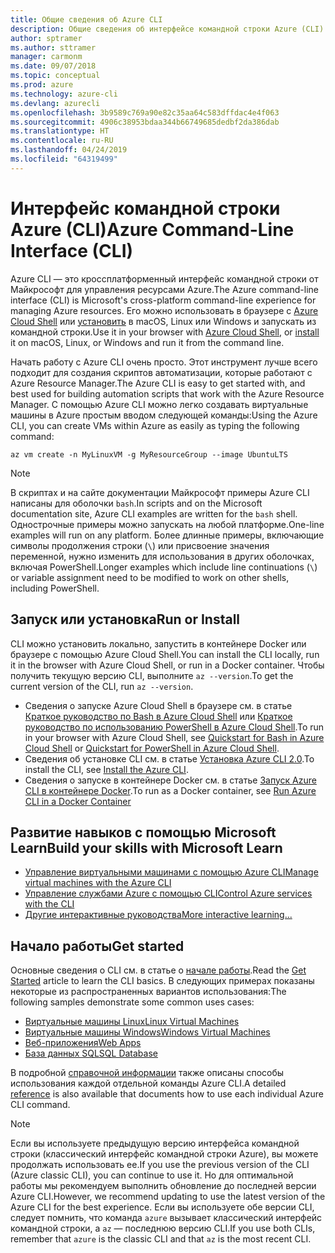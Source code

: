 ```yaml
---
title: Общие сведения об Azure CLI
description: Общие сведения об интерфейсе командной строки Azure (CLI).
author: sptramer
ms.author: sttramer
manager: carmonm
ms.date: 09/07/2018
ms.topic: conceptual
ms.prod: azure
ms.technology: azure-cli
ms.devlang: azurecli
ms.openlocfilehash: 3b9589c769a90e82c35aa64c583dffdac4e4f063
ms.sourcegitcommit: 4906c38953bdaa344b66749685dedbf2da386dab
ms.translationtype: HT
ms.contentlocale: ru-RU
ms.lasthandoff: 04/24/2019
ms.locfileid: "64319499"
---
```

# <a name="azure-command-line-interface-cli"></a><span data-ttu-id="02ebe-103">Интерфейс командной строки Azure (CLI)</span><span class="sxs-lookup"><span data-stu-id="02ebe-103">Azure Command-Line Interface (CLI)</span></span>

<span data-ttu-id="02ebe-104">Azure CLI — это кроссплатформенный интерфейс командной строки от Майкрософт для управления ресурсами Azure.</span><span class="sxs-lookup"><span data-stu-id="02ebe-104">The Azure command-line interface (CLI) is Microsoft's cross-platform command-line experience for managing Azure resources.</span></span>
<span data-ttu-id="02ebe-105">Его можно использовать в браузере с [Azure Cloud Shell](/azure/cloud-shell/overview) или [установить](install-azure-cli.md) в macOS, Linux или Windows и запускать из командной строки.</span><span class="sxs-lookup"><span data-stu-id="02ebe-105">Use it in your browser with [Azure Cloud Shell](/azure/cloud-shell/overview), or [install](install-azure-cli.md) it on macOS, Linux, or Windows and run it from the command line.</span></span>

<span data-ttu-id="02ebe-106">Начать работу с Azure CLI очень просто. Этот инструмент лучше всего подходит для создания скриптов автоматизации, которые работают с Azure Resource Manager.</span><span class="sxs-lookup"><span data-stu-id="02ebe-106">The Azure CLI is easy to get started with, and best used for building automation scripts that work with the Azure Resource Manager.</span></span>
<span data-ttu-id="02ebe-107">С помощью Azure CLI можно легко создавать виртуальные машины в Azure простым вводом следующей команды:</span><span class="sxs-lookup"><span data-stu-id="02ebe-107">Using the Azure CLI, you can create VMs within Azure as easily as typing the following command:</span></span>

```azurecli-interactive
az vm create -n MyLinuxVM -g MyResourceGroup --image UbuntuLTS
```

> [!NOTE]
>
> <span data-ttu-id="02ebe-108">В скриптах и на сайте документации Майкрософт примеры Azure CLI написаны для оболочки `bash`.</span><span class="sxs-lookup"><span data-stu-id="02ebe-108">In scripts and on the Microsoft documentation site, Azure CLI examples are written for the `bash` shell.</span></span> <span data-ttu-id="02ebe-109">Однострочные примеры можно запускать на любой платформе.</span><span class="sxs-lookup"><span data-stu-id="02ebe-109">One-line examples will run on any platform.</span></span> <span data-ttu-id="02ebe-110">Более длинные примеры, включающие символы продолжения строки (`\`) или присвоение значения переменной, нужно изменить для использования в других оболочках, включая PowerShell.</span><span class="sxs-lookup"><span data-stu-id="02ebe-110">Longer examples which include line continuations (`\`) or variable assignment need to be modified to work on other shells, including PowerShell.</span></span>

## <a name="run-or-install"></a><span data-ttu-id="02ebe-111">Запуск или установка</span><span class="sxs-lookup"><span data-stu-id="02ebe-111">Run or Install</span></span>

<span data-ttu-id="02ebe-112">CLI можно установить локально, запустить в контейнере Docker или браузере с помощью Azure Cloud Shell.</span><span class="sxs-lookup"><span data-stu-id="02ebe-112">You can install the CLI locally, run it in the browser with Azure Cloud Shell, or run in a Docker container.</span></span> <span data-ttu-id="02ebe-113">Чтобы получить текущую версию CLI, выполните `az --version`.</span><span class="sxs-lookup"><span data-stu-id="02ebe-113">To get the current version of the CLI, run `az --version`.</span></span>

* <span data-ttu-id="02ebe-114">Сведения о запуске Azure Cloud Shell в браузере см. в статье [Краткое руководство по Bash в Azure Cloud Shell](/azure/cloud-shell/quickstart) или [Краткое руководство по использованию PowerShell в Azure Cloud Shell](/azure/cloud-shell/quickstart-powershell).</span><span class="sxs-lookup"><span data-stu-id="02ebe-114">To run in your browser with Azure Cloud Shell, see [Quickstart for Bash in Azure Cloud Shell](/azure/cloud-shell/quickstart) or [Quickstart for PowerShell in Azure Cloud Shell](/azure/cloud-shell/quickstart-powershell).</span></span>
* <span data-ttu-id="02ebe-115">Сведения об установке CLI см. в статье [Установка Azure CLI 2.0](install-azure-cli.md).</span><span class="sxs-lookup"><span data-stu-id="02ebe-115">To install the CLI, see [Install the Azure CLI](install-azure-cli.md).</span></span>
* <span data-ttu-id="02ebe-116">Сведения о запуске в контейнере Docker см. в статье [Запуск Azure CLI в контейнере Docker](run-azure-cli-docker.md).</span><span class="sxs-lookup"><span data-stu-id="02ebe-116">To run as a Docker container, see [Run Azure CLI in a Docker Container](run-azure-cli-docker.md)</span></span>

## <a name="build-your-skills-with-microsoft-learn"></a><span data-ttu-id="02ebe-117">Развитие навыков с помощью Microsoft Learn</span><span class="sxs-lookup"><span data-stu-id="02ebe-117">Build your skills with Microsoft Learn</span></span>

- [<span data-ttu-id="02ebe-118">Управление виртуальными машинами с помощью Azure CLI</span><span class="sxs-lookup"><span data-stu-id="02ebe-118">Manage virtual machines with the Azure CLI</span></span>](/learn/modules/manage-virtual-machines-with-azure-cli/)
- [<span data-ttu-id="02ebe-119">Управление службами Azure с помощью CLI</span><span class="sxs-lookup"><span data-stu-id="02ebe-119">Control Azure services with the CLI</span></span>](/learn/modules/control-azure-services-with-cli/)
- [<span data-ttu-id="02ebe-120">Другие интерактивные руководства</span><span class="sxs-lookup"><span data-stu-id="02ebe-120">More interactive learning...</span></span>](/learn/browse/?products=azure-clis)

## <a name="get-started"></a><span data-ttu-id="02ebe-121">Начало работы</span><span class="sxs-lookup"><span data-stu-id="02ebe-121">Get started</span></span>

<span data-ttu-id="02ebe-122">Основные сведения о CLI см. в статье о [начале работы](get-started-with-azure-cli.md).</span><span class="sxs-lookup"><span data-stu-id="02ebe-122">Read the [Get Started](get-started-with-azure-cli.md) article to learn the CLI basics.</span></span> <span data-ttu-id="02ebe-123">В следующих примерах показаны некоторые из распространенных вариантов использования:</span><span class="sxs-lookup"><span data-stu-id="02ebe-123">The following samples demonstrate some common uses cases:</span></span>

- [<span data-ttu-id="02ebe-124">Виртуальные машины Linux</span><span class="sxs-lookup"><span data-stu-id="02ebe-124">Linux Virtual Machines</span></span>](/azure/virtual-machines/virtual-machines-linux-cli-samples?toc=%2fcli%2fazure%2ftoc.json&bc=%2fcli%2fazure%2fbreadcrumb%2ftoc.json)
- [<span data-ttu-id="02ebe-125">Виртуальные машины Windows</span><span class="sxs-lookup"><span data-stu-id="02ebe-125">Windows Virtual Machines</span></span>](/azure/virtual-machines/virtual-machines-windows-cli-samples?toc=%2fcli%2fazure%2ftoc.json&bc=%2fcli%2fazure%2fbreadcrumb%2ftoc.json)
- [<span data-ttu-id="02ebe-126">Веб-приложения</span><span class="sxs-lookup"><span data-stu-id="02ebe-126">Web Apps</span></span>](/azure/app-service-web/app-service-cli-samples?toc=%2fcli%2fazure%2ftoc.json&bc=%2fcli%2fazure%2fbreadcrumb%2ftoc.json)
- [<span data-ttu-id="02ebe-127">База данных SQL</span><span class="sxs-lookup"><span data-stu-id="02ebe-127">SQL Database</span></span>](/azure/sql-database/sql-database-cli-samples?toc=%2fcli%2fazure%2ftoc.json&bc=%2fcli%2fazure%2fbreadcrumb%2ftoc.json)

<span data-ttu-id="02ebe-128">В подробной [справочной информации](/cli/azure/reference-index) также описаны способы использования каждой отдельной команды Azure CLI.</span><span class="sxs-lookup"><span data-stu-id="02ebe-128">A detailed [reference](/cli/azure/reference-index) is also available that documents how to use each individual Azure CLI command.</span></span>

> [!NOTE]
> <span data-ttu-id="02ebe-129">Если вы используете предыдущую версию интерфейса командной строки (классический интерфейс командной строки Azure), вы можете продолжать использовать ее.</span><span class="sxs-lookup"><span data-stu-id="02ebe-129">If you use the previous version of the CLI (Azure classic CLI), you can continue to use it.</span></span>
> <span data-ttu-id="02ebe-130">Но для оптимальной работы мы рекомендуем выполнить обновление до последней версии Azure CLI.</span><span class="sxs-lookup"><span data-stu-id="02ebe-130">However, we recommend updating to use the latest version of the Azure CLI for the best experience.</span></span>
> <span data-ttu-id="02ebe-131">Если вы используете обе версии CLI, следует помнить, что команда `azure` вызывает классический интерфейс командной строки, а `az` — последнюю версию CLI.</span><span class="sxs-lookup"><span data-stu-id="02ebe-131">If you use both CLIs, remember that `azure` is the classic CLI and that `az` is the most recent CLI.</span></span>
